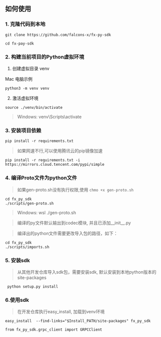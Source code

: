 ## 如何使用

### 1. 克隆代码到本地

```shell
git clone https://github.com/falcons-x/fx-py-sdk

cd fx-pay-sdk
```


### 2. 构建当前项目的Python虚拟环境

1. 创建虚拟目录 venv

Mac 电脑示例

```
python3 -m venv venv
```

2. 激活虚拟环境

```
source ./venv/bin/activate
```
> Windows: venv\Scripts\activate

### 3. 安装项目依赖

```
pip install -r requirements.txt
```

> 如果网速不行,可以使用腾讯云的pip镜像加速
```
pip install -r requirements.txt -i https://mirrors.cloud.tencent.com/pypi/simple
```

### 4. 编译Proto文件为python文件

> 如果gen-proto.sh没有执行权限,使用 `chmo +x gen-proto.sh`

```shell
cd fx_py_sdk
./scripts/gen-proto.sh
```

>Windows: wsl ./gen-proto.sh

> 编译的py文件默认输出到codec模块, 并且已添加__init__.py

> 编译出的python文件需要更改导入包的路径，如下：
>
```shell
cd fx_py_sdk
./scripts/imports.sh
```

### 5. 安装sdk

> 从其他开发仓库导入sdk包，需要安装sdk, 默认安装到本地python版本的site-packages

```shell
 python setup.py install
```


### 6.使用sdk

> 在开发仓库执行easy_install, 加载到venv环境

```shell
easy_install  --find-links="$Install_PATH/site-packages" fx_py_sdk

from fx_py_sdk.grpc_client import GRPCClient

```

